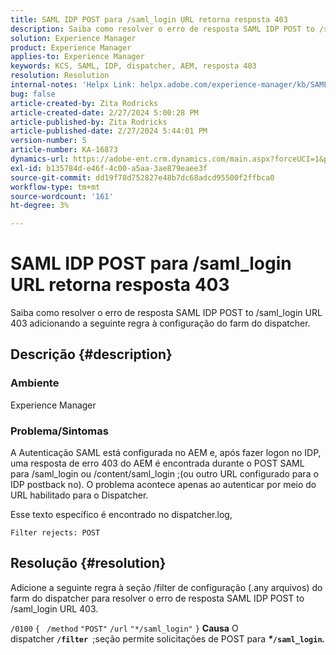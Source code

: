 ```yaml
---
title: SAML IDP POST para /saml_login URL retorna resposta 403
description: Saiba como resolver o erro de resposta SAML IDP POST to /saml_login URL 403.
solution: Experience Manager
product: Experience Manager
applies-to: Experience Manager
keywords: KCS, SAML, IDP, dispatcher, AEM, resposta 403
resolution: Resolution
internal-notes: 'Helpx Link: helpx.adobe.com/experience-manager/kb/SAML-IDP-POST-to-saml-login-url-returns-403-response-AEM-6-x0.html'
bug: false
article-created-by: Zita Rodricks
article-created-date: 2/27/2024 5:00:28 PM
article-published-by: Zita Rodricks
article-published-date: 2/27/2024 5:44:01 PM
version-number: 5
article-number: KA-16873
dynamics-url: https://adobe-ent.crm.dynamics.com/main.aspx?forceUCI=1&pagetype=entityrecord&etn=knowledgearticle&id=83013ab1-91d5-ee11-9079-6045bd006704
exl-id: b135784d-e46f-4c00-a5aa-3ae879eaee3f
source-git-commit: dd19f78d752827e48b7dc68adcd95500f2ffbca0
workflow-type: tm+mt
source-wordcount: '161'
ht-degree: 3%

---
```


# SAML IDP POST para /saml_login URL retorna resposta 403


Saiba como resolver o erro de resposta SAML IDP POST to /saml_login URL 403 adicionando a seguinte regra à configuração do farm do dispatcher.

## Descrição {#description}


### Ambiente

Experience Manager

### Problema/Sintomas

A Autenticação SAML está configurada no AEM e, após fazer logon no IDP, uma resposta de erro 403 do AEM é encontrada durante o POST SAML para /saml_login ou /content/saml_login ;(ou outro URL configurado para o IDP postback no).
O problema acontece apenas ao autenticar por meio do URL habilitado para o Dispatcher.

Esse texto específico é encontrado no dispatcher.log,

`Filter rejects: POST`


## Resolução {#resolution}


Adicione a seguinte regra à seção /filter de configuração (.any arquivos) do farm do dispatcher para resolver o erro de resposta SAML IDP POST to /saml_login URL 403.

`/0100` `{ ` `/method` `"POST"` `/url` `"*/saml_login"` `}`
<b>Causa</b>
O dispatcher <b>`/filter `</b>;seção permite solicitações de POST para <b>*\**`/saml_login`*.</b>*

